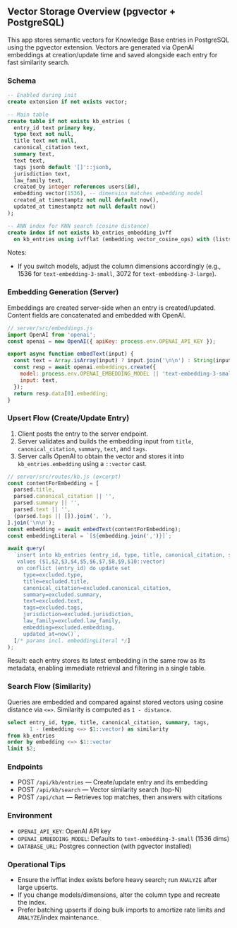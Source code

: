 ## Vector Storage Overview (pgvector + PostgreSQL)

This app stores semantic vectors for Knowledge Base entries in PostgreSQL using the pgvector extension. Vectors are generated via OpenAI embeddings at creation/update time and saved alongside each entry for fast similarity search.

### Schema

```sql
-- Enabled during init
create extension if not exists vector;

-- Main table
create table if not exists kb_entries (
  entry_id text primary key,
  type text not null,
  title text not null,
  canonical_citation text,
  summary text,
  text text,
  tags jsonb default '[]'::jsonb,
  jurisdiction text,
  law_family text,
  created_by integer references users(id),
  embedding vector(1536), -- dimension matches embedding model
  created_at timestamptz not null default now(),
  updated_at timestamptz not null default now()
);

-- ANN index for KNN search (cosine distance)
create index if not exists kb_entries_embedding_ivff
  on kb_entries using ivfflat (embedding vector_cosine_ops) with (lists = 100);
```

Notes:
- If you switch models, adjust the column dimensions accordingly (e.g., 1536 for `text-embedding-3-small`, 3072 for `text-embedding-3-large`).

### Embedding Generation (Server)

Embeddings are created server-side when an entry is created/updated. Content fields are concatenated and embedded with OpenAI.

```js
// server/src/embeddings.js
import OpenAI from 'openai';
const openai = new OpenAI({ apiKey: process.env.OPENAI_API_KEY });

export async function embedText(input) {
  const text = Array.isArray(input) ? input.join('\n\n') : String(input || '');
  const resp = await openai.embeddings.create({
    model: process.env.OPENAI_EMBEDDING_MODEL || 'text-embedding-3-small',
    input: text,
  });
  return resp.data[0].embedding;
}
```

### Upsert Flow (Create/Update Entry)

1) Client posts the entry to the server endpoint.
2) Server validates and builds the embedding input from `title`, `canonical_citation`, `summary`, `text`, and `tags`.
3) Server calls OpenAI to obtain the vector and stores it into `kb_entries.embedding` using a `::vector` cast.

```js
// server/src/routes/kb.js (excerpt)
const contentForEmbedding = [
  parsed.title,
  parsed.canonical_citation || '',
  parsed.summary || '',
  parsed.text || '',
  (parsed.tags || []).join(', '),
].join('\n\n');
const embedding = await embedText(contentForEmbedding);
const embeddingLiteral = `[${embedding.join(',')}]`;

await query(
  `insert into kb_entries (entry_id, type, title, canonical_citation, summary, text, tags, jurisdiction, law_family, embedding)
   values ($1,$2,$3,$4,$5,$6,$7,$8,$9,$10::vector)
   on conflict (entry_id) do update set
     type=excluded.type,
     title=excluded.title,
     canonical_citation=excluded.canonical_citation,
     summary=excluded.summary,
     text=excluded.text,
     tags=excluded.tags,
     jurisdiction=excluded.jurisdiction,
     law_family=excluded.law_family,
     embedding=excluded.embedding,
     updated_at=now()`,
  [/* params incl. embeddingLiteral */]
);
```

Result: each entry stores its latest embedding in the same row as its metadata, enabling immediate retrieval and filtering in a single table.

### Search Flow (Similarity)

Queries are embedded and compared against stored vectors using cosine distance via `<=>`. Similarity is computed as `1 - distance`.

```sql
select entry_id, type, title, canonical_citation, summary, tags,
       1 - (embedding <=> $1::vector) as similarity
from kb_entries
order by embedding <=> $1::vector
limit $2;
```

### Endpoints

- POST `/api/kb/entries` — Create/update entry and its embedding
- POST `/api/kb/search` — Vector similarity search (top-N)
- POST `/api/chat` — Retrieves top matches, then answers with citations

### Environment

- `OPENAI_API_KEY`: OpenAI API key
- `OPENAI_EMBEDDING_MODEL`: Defaults to `text-embedding-3-small` (1536 dims)
- `DATABASE_URL`: Postgres connection (with pgvector installed)

### Operational Tips

- Ensure the ivfflat index exists before heavy search; run `ANALYZE` after large upserts.
- If you change models/dimensions, alter the column type and recreate the index.
- Prefer batching upserts if doing bulk imports to amortize rate limits and `ANALYZE`/index maintenance.



